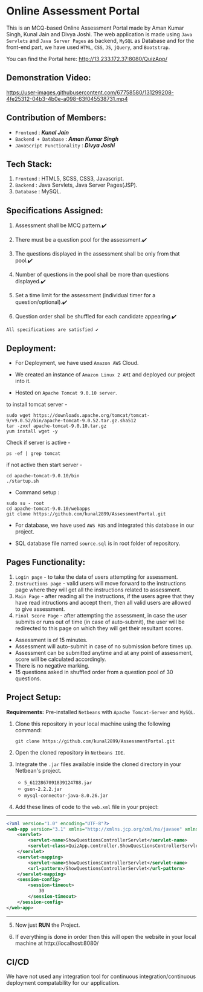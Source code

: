 # Online Assessment Portal

This is an MCQ-based Online Assessment Portal made by Aman Kumar Singh, Kunal Jain and Divya Joshi. The web application is made using `Java Servlets` and `Java Server Pages` as backend, `MySQL` as Database and for the front-end part, we have used `HTML`, `CSS`, `JS`, `jQuery`, and `Bootstrap`.

You can find the Portal here: http://13.233.172.37:8080/QuizApp/

## Demonstration Video:

https://user-images.githubusercontent.com/67758580/131299208-4fe25312-04b3-4b0e-a098-63f045538731.mp4

## Contribution of Members:

* `Frontend` : ***Kunal Jain***
* `Backend + Database` : ***Aman Kumar Singh***
* `JavaScript Functionality` : ***Divya Joshi***

## Tech Stack:

1. `Frontend` : HTML5, SCSS, CSS3, Javascript.
2. `Backend` : Java Servlets, Java Server Pages(JSP).
3. `Database` : MySQL.


## Specifications Assigned:

1. Assessment shall be MCQ pattern.✔️

2. There must be a question pool for the assessment.✔️

3. The questions displayed in the assessment shall be only from that pool.✔️

4. Number of questions in the pool shall be more than questions displayed.✔️

5. Set a time limit for the assessment (individual timer for a question/optional).✔️

6. Question order shall be shuffled for each candidate appearing.✔️

```
All specifications are satisfied ✔️
```

## Deployment:
- For Deployment, we have used `Amazon AWS` Cloud.

- We created an instance of `Amazon Linux 2 AMI` and deployed our project into it.

- Hosted on `Apache Tomcat 9.0.10 server`.

to install tomcat server -

```
sudo wget https://downloads.apache.org/tomcat/tomcat-9/v9.0.52/bin/apache-tomcat-9.0.52.tar.gz.sha512
tar -zvxf apache-tomcat-9.0.10.tar.gz
yum install wget -y 
```

Check if server is active -

```
ps -ef | grep tomcat
```

if not active then start server -

```
cd apache-tomcat-9.0.10/bin
./startup.sh
```
- Command setup :

```
sudo su - root
cd apache-tomcat-9.0.10/webapps
git clone https://github.com/kunal2899/AssessmentPortal.git
```

- For database, we have used `AWS RDS` and integrated this database in our project.
 
- SQL database file named `source.sql` is in root folder of repository.  
  

## Pages Functionality:
   1. `Login page` - to take the data of users attempting for assessment.
   2. `Instructions page` - valid users will move forward to the instructions page where they will get all the instructions related to assessment.
   3. `Main Page` - after reading all the instructions, if the users agree that they have read intructions and accept them, then all valid users are allowed to give assessment.
   4. `Final Score Page` - after attempting the assessment, in case the user submits or runs out of time (in case of auto-submit), the user will be redirected to this page on which they will get their resultant scores.
   
- Assessment is of 15 minutes.
- Assessment will auto-submit in case of no submission before times up.
- Assessment can be submitted anytime and at any point of assessment, score will be calculated accordingly.
- There is no negative marking.
- 15 questions asked in shuffled order from a question pool of 30 questions.

## Project Setup: 

**Requirements:** Pre-installed `Netbeans` with `Apache Tomcat-Server` and `MySQL`.

1. Clone this repository in your local machine using the following command:

    ```git
    git clone https://github.com/kunal2899/AssessmentPortal.git
    ```

2. Open the cloned repository in `Netbeans IDE`.

3. Integrate the `.jar` files available inside the cloned directory in your Netbean's project.
   - `5_6122867091839124788.jar`
   - `gson-2.2.2.jar`
   - `mysql-connector-java-8.0.26.jar`

4. Add these lines of code to the `web.xml` file in your project:
-----
``` xml
<?xml version="1.0" encoding="UTF-8"?>
<web-app version="3.1" xmlns="http://xmlns.jcp.org/xml/ns/javaee" xmlns:xsi="http://www.w3.org/2001/XMLSchema-instance" xsi:schemaLocation="http://xmlns.jcp.org/xml/ns/javaee http://xmlns.jcp.org/xml/ns/javaee/web-app_3_1.xsd">
    <servlet>
        <servlet-name>ShowQuestionsControllerServlet</servlet-name>
        <servlet-class>QuizApp.controller.ShowQuestionsControllerServlet</servlet-class>
    </servlet>
    <servlet-mapping>
        <servlet-name>ShowQuestionsControllerServlet</servlet-name>
        <url-pattern>/ShowQuestionsControllerServlet</url-pattern>
    </servlet-mapping>
    <session-config>
        <session-timeout>
            30
        </session-timeout>
    </session-config>
</web-app>
```
-----

5. Now just **RUN** the Project.

6. If everything is done in order then this will open the website in your local machine at http://localhost:8080/ 

## CI/CD
We have not used any integration tool for continuous integration/continuous deployment compatability for our application.
